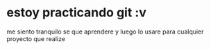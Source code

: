 # estoy practicando git  :v
me siento tranquilo se que aprendere y  luego lo usare para cualquier proyecto que realize
